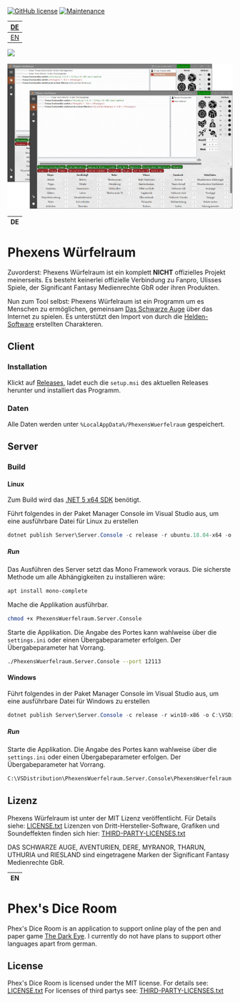 [![GitHub license](https://img.shields.io/github/license/Naereen/StrapDown.js.svg)](https://github.com/markuskonojacki/PhexensWuerfelraum/blob/master/LICENSE)
[![Maintenance](https://img.shields.io/badge/Maintained%3F-yes-green.svg)](https://github.com/markuskonojacki/PhexensWuerfelraum/graphs/contributors)

| [DE](#phexens-würfelraum)
|:---|
| [EN](#phexs-dice-room)

![](Ui/Ui.Desktop/Resources/AppIcon.ico)

![](screenshot.png)

| DE |
|:---|

# Phexens Würfelraum
Zuvorderst: Phexens Würfelraum ist ein komplett __NICHT__ offizielles Projekt meinerseits. Es besteht keinerlei offizielle Verbindung zu Fanpro, Ulisses Spiele, der Significant Fantasy Medienrechte GbR oder ihren Produkten.

Nun zum Tool selbst: Phexens Würfelraum ist ein Programm um es Menschen zu ermöglichen, gemeinsam [Das Schwarze Auge](http://www.ulisses-spiele.de/sortiment/rollenspiele/das-schwarze-auge/) über das Internet zu spielen. Es unterstützt den Import von durch die [Helden-Software](https://www.helden-software.de/) erstellten Charakteren.

## Client

### Installation

Klickt auf [Releases](https://github.com/markuskonojacki/PhexensWuerfelraum/releases/latest), ladet euch die `setup.msi` des aktuellen Releases herunter und installiert das Programm.

### Daten
Alle Daten werden unter `%LocalAppData%/PhexensWuerfelraum` gespeichert.

## Server

### Build
#### Linux

Zum Build wird das [.NET 5 x64 SDK](https://dotnet.microsoft.com/download/visual-studio-sdks) benötigt.

Führt folgendes in der Paket Manager Console im Visual Studio aus, um eine ausführbare Datei für Linux zu erstellen
```powershell
dotnet publish Server\Server.Console -c release -r ubuntu.18.04-x64 -o C:\VSDistribution\PhexensWuerfelraum.Server.Console
```

##### Run
Das Ausführen des Server setzt das Mono Framework voraus. Die sicherste Methode um alle Abhängigkeiten zu installieren wäre:
```bash
apt install mono-complete
```

Mache die Applikation ausführbar.
```bash
chmod +x PhexensWuerfelraum.Server.Console
```

Starte die Applikation. Die Angabe des Portes kann wahlweise über die `settings.ini` oder einen Übergabeparameter erfolgen. Der Übergabeparameter hat Vorrang.
```bash
./PhexensWuerfelraum.Server.Console --port 12113
```

#### Windows

Führt folgendes in der Paket Manager Console im Visual Studio aus, um eine ausführbare Datei für Windows zu erstellen
```powershell
dotnet publish Server\Server.Console -c release -r win10-x86 -o C:\VSDistribution\PhexensWuerfelraum.Server.Console
```

##### Run

Starte die Applikation. Die Angabe des Portes kann wahlweise über die `settings.ini` oder einen Übergabeparameter erfolgen. Der Übergabeparameter hat Vorrang.
```bash
C:\VSDistribution\PhexensWuerfelraum.Server.Console\PhexensWuerfelraum.Server.Console.exe --port 12113
```

## Lizenz

Phexens Würfelraum ist unter der MIT Lizenz veröffentlicht. 
Für Details siehe: [LICENSE.txt](LICENSE.txt)
Lizenzen von Dritt-Hersteller-Software, Grafiken und Soundeffekten finden sich hier: [THIRD-PARTY-LICENSES.txt](THIRD-PARTY-LICENSES.txt)

DAS SCHWARZE AUGE, AVENTURIEN, DERE, MYRANOR, THARUN, UTHURIA und RIESLAND sind eingetragene Marken der Significant Fantasy Medienrechte GbR.

| EN |
|:---|

# Phex's Dice Room
Phex's Dice Room is an application to support online play of the pen and paper game [The Dark Eye](https://www.ulisses-us.com/games/the-dark-eye/).
I currently do not have plans to support other languages apart from german.

## License
Phex's Dice Room is licensed under the MIT license.
For details see: [LICENSE.txt](LICENSE.txt)
For licenses of third partys see: [THIRD-PARTY-LICENSES.txt](THIRD-PARTY-LICENSES.txt)
